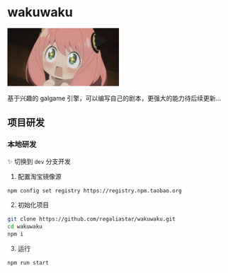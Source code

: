 # wakuwaku

<img src='./wakuwaku.png' width='50%'/>

基于兴趣的 galgame 引擎，可以编写自己的剧本，更强大的能力待后续更新...

## 项目研发

### 本地研发

:sparkles: 切换到 `dev` 分支开发

1. 配置淘宝镜像源

```bash
npm config set registry https://registry.npm.taobao.org
```

2. 初始化项目

```bash
git clone https://github.com/regaliastar/wakuwaku.git
cd wakuwaku
npm i
```

3. 运行
```bash
npm run start
```
